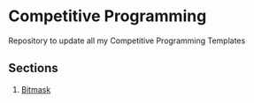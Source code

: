 # Competitive Programming
Repository to update all my Competitive Programming Templates

## Sections
1. [Bitmask]()